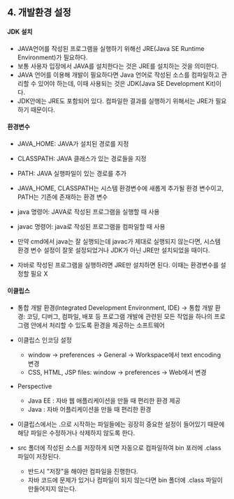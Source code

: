 ## 4. 개발환경 설정
#### JDK 설치
* JAVA언어를 작성된 프로그램을 실행하기 위해선 JRE(Java SE Runtime Environment)가 필요하다.
* 보통 사용자 입장에서 JAVA를 설치한다는 것은 JRE를 설치하는 것을 의미한다.
* JAVA 언어를 이용해 개발이 필요하다면 Java 언어로 작성된 소스를 컴파일하고 관리할 수 있어야 하는데, 이때 사용되는 것은 JDK(Java SE Development Kit)이다.
* JDK안에는 JRE도 포함되어 있다. 컴파일한 결과를 실행하기 위해서는 JRE가 필요하기 때문이다.


#### 환경변수
* JAVA_HOME: JAVA가 설치된 경로를 지정
* CLASSPATH: JAVA 클래스가 있는 경로들을 지정
* PATH: JAVA 실행파일이 있는 경로를 추가
* JAVA_HOME, CLASSPATH는 시스템 환경변수에 새롭게 추가될 환경 변수이고, PATH는 기존에 존재하는 환경 변수

* java 명령어: JAVA로 작성된 프로그램을 실행할 때 사용
* javac 명령어: java로 작성된 프로그램을 컴파일할 때 사용

* 만약 cmd에서 java는 잘 실행되는데 javac가 제대로 실행되지 않는다면, 시스템 환경 변수 설정이 잘못 설정되었거나 JDK가 아닌 JRE만 설치되었을 때이다.

* 자바로 작성된 프로그램을 실행하려면 JRE만 설치하면 된다. 이때는 환경변수를 설정할 필요 X


#### 이클립스
* 통합 개발 환경(Integrated Development Environment, IDE)
  → 통합 개발 환경: 코딩, 디버그, 컴파일, 배포 등 프로그램 개발에 관련된 모든 작업을 하나의 프로그램 안에서 처리할 수 있도록 환경을 제공하는 소프트웨어
* 이클립스 인코딩 설정
  * window → preferences → General → Workspace에서 text encoding 변경
  * CSS, HTML, JSP files: window → preferences → Web에서 변경

* Perspective
  * Java EE : 자바 웹 애플리케이션을 만들 때 편리한 환경 제공
  * Java : 자바 어플리케이션을 만들 때 편리한 환경

* 이클립스에서는 .으로 시작하는 파일들에는 굉장히 중요한 설정이 들어있기 때문에 해당 파일은 수정하거나 삭제하지 않도록 한다.

* src 폴더에 작성된 소스를 저장하게 되면 자동으로 컴파일하여 bin 포러에 .class 파일이 저장된다.
  * 반드시 "저장"을 해야만 컴파일을 진행한다.
  * 자바 코드에 문제가 있거나 컴파일이 되지 않는다면 bin 폴더에 .class 파일이 만들어지지 않는다.
